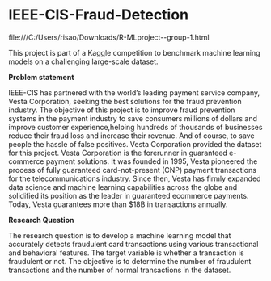 # IEEE-CIS-Fraud-Detection
file:///C:/Users/risao/Downloads/R-MLproject--group-1.html

This project is part of a Kaggle competition to benchmark machine learning models on a challenging large-scale dataset. 

**Problem statement** 

IEEE-CIS has partnered with the world’s leading payment service company, Vesta Corporation, seeking the best solutions for the fraud prevention industry. The objective of this project is to improve fraud prevention systems in the payment industry to save consumers millions of dollars and improve customer experience,helping hundreds of thousands of businesses reduce their fraud loss and increase their revenue. And of course, to save people the hassle of false positives. Vesta Corporation provided the dataset for this project. Vesta Corporation is the forerunner in guaranteed e-commerce payment solutions. It was founded in 1995, Vesta pioneered the process of fully guaranteed card-not-present (CNP) payment transactions for the telecommunications industry. Since then, Vesta has firmly expanded data science and machine learning capabilities across the globe and solidified its position as the leader in guaranteed ecommerce payments. Today, Vesta guarantees more than $18B in transactions annually.

**Research Question**

The research question is to develop a machine learning model that accurately detects fraudulent card transactions using various transactional and behavioral features. The target variable is whether a transaction is fraudulent or not. The objective is to determine the number of fraudulent transactions and the number of normal transactions in the dataset.
